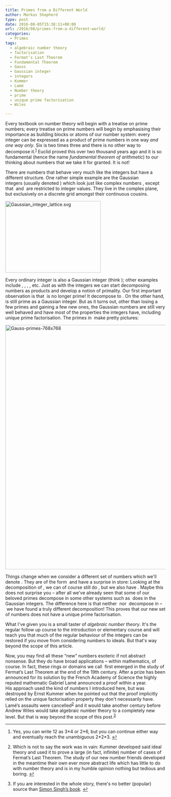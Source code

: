 ```yaml
---
title: Primes from a Different World
author: Markus Shepherd
type: post
date: 2016-08-05T15:38:11+00:00
url: /2016/08/primes-from-a-different-world/
categories:
  - Primes
tags:
  - algebraic number theory
  - factorisation
  - Fermat’s Last Theorem
  - Fundamental Theorem
  - Gauss
  - Gaussian integer
  - integers
  - Kummer
  - Lamé
  - Number theory
  - prime
  - unique prime factorisation
  - Wiles

---
```

Every textbook on number theory will begin with a treatise on prime numbers; every treatise on prime numbers will begin by emphasising their importance as building blocks or atoms of our number system: every integer can be expressed as a product of prime numbers in one way _and one way only_. Six is two times three and there is no other way to decompose it.<sup id="rf1-849"><a href="#fn1-849" title="Yes, you can write 12 as 3*4 or 2*6, but you can continue either way and eventually reach the unambiguous 2*2*3." rel="footnote">1</a></sup> Euclid proved this over two thousand years ago and it is so fundamental (hence the name _fundamental theorem of arithmetic_) to our thinking about numbers that we take it for granted. It is not!

There are numbers that behave very much like the integers but have a different structure. One rather simple example are the Gaussian integers (usually denoted <span class='MathJax_Preview'><img src='http://localhost:8885/riemannhypothesis.info/wp-content/plugins/latex/cache/tex_c473ca26e06a8555ab953bd8fd7a2f0b.gif' style='vertical-align: middle; border: none; ' class='tex' alt="" /></span>) which look just like complex numbers <span class='MathJax_Preview'><img src='http://localhost:8885/riemannhypothesis.info/wp-content/plugins/latex/cache/tex_ca2af66001a5f8f08a940e0de92fccdb.gif' style='vertical-align: middle; border: none; ' class='tex' alt="" /></span>, except that <span class='MathJax_Preview'><img src='http://localhost:8885/riemannhypothesis.info/wp-content/plugins/latex/cache/tex_9dd4e461268c8034f5c8564e155c67a6.gif' style='vertical-align: middle; border: none; padding-bottom:2px;' class='tex' alt="" /></span> and <span class='MathJax_Preview'><img src='http://localhost:8885/riemannhypothesis.info/wp-content/plugins/latex/cache/tex_415290769594460e2e485922904f345d.gif' style='vertical-align: middle; border: none; padding-bottom:1px;' class='tex' alt="" /></span> are restricted to integer values. They live in the complex plane, but exclusively on a discrete grid amongst their continuous cousins.

[<img class="aligncenter wp-image-851 size-medium" src="http://localhost:8885/riemannhypothesis.info/wp-content/uploads/2016/08/Gaussian_integer_lattice.svg_-300x225.png" alt="Gaussian_integer_lattice.svg" width="300" height="225" srcset="http://localhost:8885/riemannhypothesis.info/wp-content/uploads/2016/08/Gaussian_integer_lattice.svg_-300x225.png 300w, http://localhost:8885/riemannhypothesis.info/wp-content/uploads/2016/08/Gaussian_integer_lattice.svg_-768x577.png 768w, http://localhost:8885/riemannhypothesis.info/wp-content/uploads/2016/08/Gaussian_integer_lattice.svg_-1024x769.png 1024w, http://localhost:8885/riemannhypothesis.info/wp-content/uploads/2016/08/Gaussian_integer_lattice.svg_.png 1280w" sizes="(max-width: 300px) 100vw, 300px" />][1]<!--more-->

Every ordinary integer is also a Gaussian integer (think <span class='MathJax_Preview'><img src='http://localhost:8885/riemannhypothesis.info/wp-content/plugins/latex/cache/tex_8466d5a72eab2367a237354738398e3b.gif' style='vertical-align: middle; border: none; ' class='tex' alt="" /></span>); other examples include <span class='MathJax_Preview'><img src='http://localhost:8885/riemannhypothesis.info/wp-content/plugins/latex/cache/tex_865c0c0b4ab0e063e5caa3387c1a8741.gif' style='vertical-align: middle; border: none; padding-bottom:1px;' class='tex' alt="" /></span>, <span class='MathJax_Preview'><img src='http://localhost:8885/riemannhypothesis.info/wp-content/plugins/latex/cache/tex_7a8976e0ac1a65a70daacbd00b32dd2d.gif' style='vertical-align: middle; border: none; padding-bottom:1px;' class='tex' alt="" /></span>, <span class='MathJax_Preview'><img src='http://localhost:8885/riemannhypothesis.info/wp-content/plugins/latex/cache/tex_1662906b42c0ef6d289e48db87c331cf.gif' style='vertical-align: middle; border: none; ' class='tex' alt="" /></span>, <span class='MathJax_Preview'><img src='http://localhost:8885/riemannhypothesis.info/wp-content/plugins/latex/cache/tex_2a8212ff191b526a10f2aeec031569f5.gif' style='vertical-align: middle; border: none; padding-bottom:1px;' class='tex' alt="" /></span>, etc. Just as with the integers we can start decomposing numbers as products and develop a notion of primality. Our first important observation is that <span class='MathJax_Preview'><img src='http://localhost:8885/riemannhypothesis.info/wp-content/plugins/latex/cache/tex_c81e728d9d4c2f636f067f89cc14862c.gif' style='vertical-align: middle; border: none; padding-bottom:1px;' class='tex' alt="" /></span> is no longer prime! It decompose to <span class='MathJax_Preview'><img src='http://localhost:8885/riemannhypothesis.info/wp-content/plugins/latex/cache/tex_967859eaa839f4dc5744660b84d2db0b.gif' style='vertical-align: middle; border: none; ' class='tex' alt="" /></span>. On the other hand, <span class='MathJax_Preview'><img src='http://localhost:8885/riemannhypothesis.info/wp-content/plugins/latex/cache/tex_eccbc87e4b5ce2fe28308fd9f2a7baf3.gif' style='vertical-align: middle; border: none; padding-bottom:1px;' class='tex' alt="" /></span> is still prime as a Gaussian integer. But as it turns out, other than losing a few primes and gaining a few new ones, the Gaussian numbers are still very well behaved and have most of the properties the integers have, including unique prime factorisation. The primes in <span class='MathJax_Preview'><img src='http://localhost:8885/riemannhypothesis.info/wp-content/plugins/latex/cache/tex_c473ca26e06a8555ab953bd8fd7a2f0b.gif' style='vertical-align: middle; border: none; ' class='tex' alt="" /></span> make pretty pictures:

[<img class="aligncenter size-full wp-image-856" src="http://localhost:8885/riemannhypothesis.info/wp-content/uploads/2016/08/Gauss-primes-768x768.png" alt="Gauss-primes-768x768" width="768" height="768" srcset="http://localhost:8885/riemannhypothesis.info/wp-content/uploads/2016/08/Gauss-primes-768x768.png 768w, http://localhost:8885/riemannhypothesis.info/wp-content/uploads/2016/08/Gauss-primes-768x768-150x150.png 150w, http://localhost:8885/riemannhypothesis.info/wp-content/uploads/2016/08/Gauss-primes-768x768-300x300.png 300w" sizes="(max-width: 768px) 100vw, 768px" />][2]

Things change when we consider a different set of numbers which we'll denote <span class='MathJax_Preview'><img src='http://localhost:8885/riemannhypothesis.info/wp-content/plugins/latex/cache/tex_f4ee9b37089540e2ebd53f50e624f9f2.gif' style='vertical-align: middle; border: none; ' class='tex' alt="" /></span>. They are of the form <span class='MathJax_Preview'><img src='http://localhost:8885/riemannhypothesis.info/wp-content/plugins/latex/cache/tex_a48399236415604632b9c46e0f8c097b.gif' style='vertical-align: middle; border: none; ' class='tex' alt="" /></span> and have a surprise in store: Looking at the decomposition of <span class='MathJax_Preview'><img src='http://localhost:8885/riemannhypothesis.info/wp-content/plugins/latex/cache/tex_1679091c5a880faf6fb5e6087eb1b2dc.gif' style='vertical-align: middle; border: none; padding-bottom:1px;' class='tex' alt="" /></span>, we can of course still do <span class='MathJax_Preview'><img src='http://localhost:8885/riemannhypothesis.info/wp-content/plugins/latex/cache/tex_c901c818832d7cc1f87c4eb496900f31.gif' style='vertical-align: middle; border: none; padding-bottom:1px;' class='tex' alt="" /></span>, but we also have <span class='MathJax_Preview'><img src='http://localhost:8885/riemannhypothesis.info/wp-content/plugins/latex/cache/tex_f4b20fcc5e03944e1f72a75436b508a7.gif' style='vertical-align: middle; border: none; ' class='tex' alt="" /></span>. Maybe this does not surprise you – after all we've already seen that some of our beloved primes decompose in some other systems such as <span class='MathJax_Preview'><img src='http://localhost:8885/riemannhypothesis.info/wp-content/plugins/latex/cache/tex_c81e728d9d4c2f636f067f89cc14862c.gif' style='vertical-align: middle; border: none; padding-bottom:1px;' class='tex' alt="" /></span> does in the Gaussian integers. The difference here is that neither <span class='MathJax_Preview'><img src='http://localhost:8885/riemannhypothesis.info/wp-content/plugins/latex/cache/tex_c81e728d9d4c2f636f067f89cc14862c.gif' style='vertical-align: middle; border: none; padding-bottom:1px;' class='tex' alt="" /></span> nor <span class='MathJax_Preview'><img src='http://localhost:8885/riemannhypothesis.info/wp-content/plugins/latex/cache/tex_eccbc87e4b5ce2fe28308fd9f2a7baf3.gif' style='vertical-align: middle; border: none; padding-bottom:1px;' class='tex' alt="" /></span> decompose in<span class='MathJax_Preview'><img src='http://localhost:8885/riemannhypothesis.info/wp-content/plugins/latex/cache/tex_f4ee9b37089540e2ebd53f50e624f9f2.gif' style='vertical-align: middle; border: none; ' class='tex' alt="" /></span> – we have found a truly different decomposition! This proves that our new set of numbers does not have a unique prime factorisation.

What I've given you is a small taster of _algebraic number theory_. It's the regular follow up course to the introduction or elementary course and will teach you that much of the regular behaviour of the integers can be restored if you move from considering numbers to ideals. But that's way beyond the scope of this article.

Now, you may find all these “new” numbers esoteric if not abstract nonsense. But they do have broad applications – within mathematics, of course. In fact, these rings or domains we call <span class='MathJax_Preview'><img src='http://localhost:8885/riemannhypothesis.info/wp-content/plugins/latex/cache/tex_32a7ab3d27f8aad786d2d379f1f32f8f.gif' style='vertical-align: middle; border: none; ' class='tex' alt="" /></span> first emerged in the study of Fermat’s Last Theorem at the end of the 19th century. After a prize has been announced for its solution by the French Academy of Science the highly reputed mathematic Gabriel Lamé announced a proof within a year. His approach used the kind of numbers I introduced here, but was destroyed by Ernst Kummer when he pointed out that the proof implicitly relied on the unique factorisation property they don't necessarily have. Lamé’s assaults were cancelled<sup id="rf2-849"><a href="#fn2-849" title="Which is not to say the work was in vain: Kummer developed said ideal theory and used it to prove a large (in fact, infinite) number of cases of Fermat&rsquo;s Last Theorem. The study of our new number friends developed in the meantime their own ever more abstract life which has little to do with number theory and is in my humble opinion nothing but tedious and boring." rel="footnote">2</a></sup> and it would take another century before Andrew Wiles would take algebraic number theory to a completely new level. But that is way beyond the scope of this post.<sup id="rf3-849"><a href="#fn3-849" title="If you are interested in the whole story, there&#039;s no better (popular) source than Simon Singh&rsquo;s book." rel="footnote">3</a></sup>

<hr class="footnotes" />

<ol class="footnotes">
  <li id="fn1-849">
    <p>
      Yes, you can write 12 as 3*4 or 2*6, but you can continue either way and eventually reach the unambiguous 2*2*3.&nbsp;<a href="#rf1-849" class="backlink" title="Jump back to footnote 1 in the text.">&#8617;</a>
    </p>
  </li>
  
  <li id="fn2-849">
    <p>
      Which is not to say the work was in vain: Kummer developed said ideal theory and used it to prove a large (in fact, infinite) number of cases of Fermat’s Last Theorem. The study of our new number friends developed in the meantime their own ever more abstract life which has little to do with number theory and is in my humble opinion nothing but tedious and boring.&nbsp;<a href="#rf2-849" class="backlink" title="Jump back to footnote 2 in the text.">&#8617;</a>
    </p>
  </li>
  
  <li id="fn3-849">
    <p>
      If you are interested in the whole story, there's no better (popular) source than <a href="http://www.amazon.co.uk/gp/product/1841157910/ref=as_li_tf_tl?ie=UTF8&amp;camp=1634&amp;creative=6738&amp;creativeASIN= 1841157910&amp;linkCode=as2&amp;tag=riemannhypo-21" target="_blank">Simon Singh’s book</a>.&nbsp;<a href="#rf3-849" class="backlink" title="Jump back to footnote 3 in the text.">&#8617;</a>
    </p>
  </li>
</ol>

 [1]: http://localhost:8885/riemannhypothesis.info/wp-content/uploads/2016/08/Gaussian_integer_lattice.svg_.png
 [2]: http://localhost:8885/riemannhypothesis.info/wp-content/uploads/2016/08/Gauss-primes-768x768.png